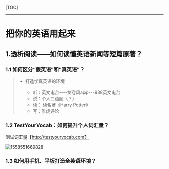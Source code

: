 

[TOC]

-----



# 把你的英语用起来





## 1.透析阅读——如何读懂英语新闻等短篇原著？

### 1.1 如何区分“假英语”和“真英语”？



> + 打造学真英语的环境
>
>   + 听：英文电台----龙卷风app---938英文电台
>   + 说：个人口语圈（？）
>   + 读： 读名著《Harry Potter》
>   + 写：雅虎评论
>
>   









### 1.2 TestYourVocab：如何提升个人词汇量？

测试词汇量【http://testyourvocab.com】

![1558551669828](C:\Users\82113\AppData\Roaming\Typora\typora-user-images\1558551669828.png)





### 1.3 如何用手机、平板打造全英语环境？



